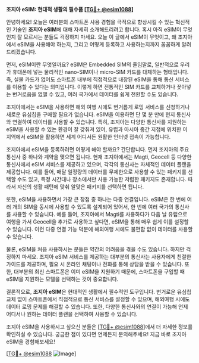 **조지아 eSIM: 현대적 생활의 필수품 [[TG💪+ @esim1088](https://t.me/s/esim1088)]**

안녕하세요! 오늘은 여러분의 스마트폰 사용 경험을 극적으로 향상시킬 수 있는 혁신적인 기술인 **조지아 eSIM**에 대해 자세히 소개해드리려고 합니다. 혹시 아직 eSIM이 무엇인지 잘 모르시는 분들도 걱정하지 마세요. 오늘 이 글에서 eSIM이 무엇이고, 왜 조지아에서 eSIM을 사용해야 하는지, 그리고 어떻게 등록하고 사용하는지까지 꼼꼼하게 알려드리겠습니다.

먼저, eSIM이란 무엇일까요? eSIM은 Embedded SIM의 줄임말로, 일반적으로 우리가 휴대폰에 넣는 물리적인 nano-SIM이나 micro-SIM 카드를 대체하는 형태입니다. 즉, 실물 카드가 없어도 스마트폰 내부에 직접적으로 내장된 eSIM을 통해 통신 서비스를 이용할 수 있다는 의미입니다. 이렇게 하면 전통적인 SIM 카드를 교체하거나 꽂아넣는 번거로움을 없앨 수 있고, 여러 국가에서 데이터를 쉽게 전환할 수도 있습니다.

조지아에서는 eSIM을 사용하면 해외 여행 시에도 번거롭게 로밍 서비스를 신청하거나 새로운 유심칩을 구매할 필요가 없습니다. eSIM을 이용하면 단 몇 분 만에 현지 통신사와 연결하여 데이터를 사용할 수 있습니다. 특히, 조지아는 다양한 통신사를 지원하는 eSIM을 사용할 수 있는 환경이 잘 갖춰져 있어, 유럽과 아시아 중간 지점에 위치한 이 지역에서 eSIM을 활용하면 세계 어디서든 원활한 인터넷 접속이 가능합니다.

조지아에서 eSIM을 등록하려면 어떻게 해야 할까요? 간단합니다. 먼저 조지아의 주요 통신사 중 하나와 계약을 맺으면 됩니다. 현재 조지아에서는 Magti, Geocell 등 다양한 통신사에서 eSIM 서비스를 제공하고 있으며, 각각의 통신사는 자체적인 데이터 플랜을 제공합니다. 예를 들어, 매달 일정량의 데이터를 무제한으로 사용할 수 있는 패키지를 선택할 수도 있고, 특정 시간대나 장소에서만 사용 가능한 저렴한 패키지도 존재합니다. 따라서 자신의 생활 패턴에 맞춰 알맞은 패키지를 선택하면 됩니다.

또한, eSIM을 사용하면서 가장 큰 장점 중 하나는 다중 연결입니다. eSIM은 한 번에 여러 개의 SIM을 동시에 사용할 수 있도록 설계되어 있어서, 한 번에 여러 국가의 통신사를 사용할 수 있습니다. 예를 들어, 조지아에서 Magti를 사용하다가 다음 날 유럽으로 여행을 가서 Geocell을 추가로 사용하고 싶다면, eSIM을 통해 매우 쉽게 이를 설정할 수 있습니다. 이런 다중 연결 기능 덕분에 해외여행 시에도 불편함 없이 데이터를 사용할 수 있습니다.

물론, eSIM을 처음 사용하시는 분들은 약간의 어려움을 겪을 수도 있습니다. 하지만 걱정하지 마세요. 조지아 eSIM 서비스를 제공하는 대부분의 통신사는 사용자에게 친절한 가이드를 제공하며, 필요 시 온라인 채팅이나 전화를 통해 상담을 받을 수 있습니다. 또한, 대부분의 최신 스마트폰은 이미 eSIM을 지원하기 때문에, 스마트폰을 구입할 때 eSIM을 지원하는 모델을 선택하는 것이 중요합니다.

결론적으로, **조지아 eSIM**은 현대적인 생활에서 필수적인 도구입니다. 번거로운 유심칩 교체 없이 스마트폰에서 직접적으로 통신 서비스를 설정할 수 있으며, 해외여행 시에도 데이터 로밍 문제를 해결할 수 있습니다. 또한, 다양한 통신사와의 연결이 가능해 언제 어디서나 원하는 데이터 플랜을 선택하여 사용할 수 있습니다.

조지아 eSIM을 사용하시고 싶으신 분들은 [[TG💪+ @esim1088](https://t.me/s/esim1088)]에서 더 자세한 정보를 확인하실 수 있습니다. 궁금한 점이 있다면 언제든지 문의해주세요! 지금 바로 조지아 eSIM을 경험해보세요!

[[TG💪+ @esim1088](https://t.me/s/esim1088) ![Image](https://i.postimg.cc/Y0z9fWf4/image.png)]